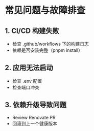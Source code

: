 # 常见问题与故障排查

## 1. CI/CD 构建失败

- 检查 .github/workflows 下的构建日志
- 依赖是否安装完整（pnpm install）

## 2. 应用无法启动

- 检查 .env 配置
- 检查端口冲突

## 3. 依赖升级导致问题

- Review Renovate PR
- 回滚到上一个健康版本
